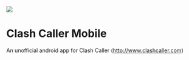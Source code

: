<img src="https://github.com/deathgrindfreak/clashcallermobile/master/img/cclogo.png">

# Clash Caller Mobile
An unofficial android app for Clash Caller (http://www.clashcaller.com)
